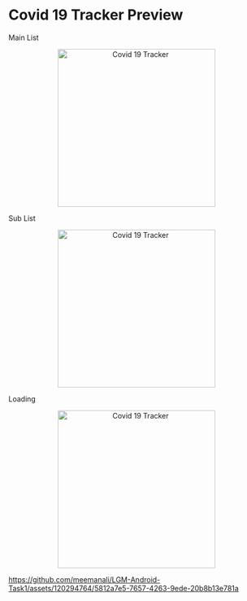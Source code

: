 # Covid 19 Tracker Preview

Main List
<p align="center">
  <img src="https://github.com/meemanali/LGM-Android-Task1/blob/main/Covid%2019%20Tracker%201.png" alt="Covid 19 Tracker" width="310" title="Main List">
</p>

Sub List
<p align="center">
  <img src="https://github.com/meemanali/LGM-Android-Task1/blob/main/Covid%2019%20Tracker%202.png" alt="Covid 19 Tracker" width="310" title="Sub List">
</p>

Loading
<p align="center">  
  <img src="https://github.com/meemanali/LGM-Android-Task1/blob/main/Covid%2019%20Tracker%203.png" alt="Covid 19 Tracker" width="310" title="Loading">
</p>

https://github.com/meemanali/LGM-Android-Task1/assets/120294764/5812a7e5-7657-4263-9ede-20b8b13e781a
